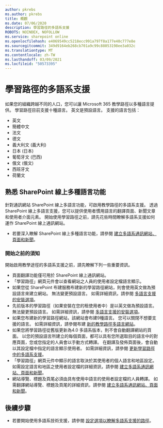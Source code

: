 ```yaml
---
author: pkrebs
ms.author: pkrebs
title: 概觀
ms.date: 07/06/2020
description: 學習路徑的多語系支援
ROBOTS: NOINDEX, NOFOLLOW
ms.service: sharepoint online
ms.openlocfilehash: e4069549cc5218ecc991a797f8a177e40c777e8e
ms.sourcegitcommit: 349d9164eb268cb701a9c99c88053198ee3a032c
ms.translationtype: MT
ms.contentlocale: zh-TW
ms.lasthandoff: 03/09/2021
ms.locfileid: "50573395"
---
```

# <a name="multilingual-support-for-learning-pathways"></a>學習路徑的多語系支援

如果您的組織跨越不同的人口，您可以讓 Microsoft 365 教學路徑以多種語言提供。 學習路徑目前支援十種語言。 英文是預設語言。 支援的語言包括：   

- 英文    
- 簡體中文
- 法文
- 德文
- 義大利文 (義大利)
- 日本 (日本) 
- 葡萄牙文 (巴西) 
- 俄文 (俄文) 
- 西班牙文
- 荷蘭文

## <a name="get-familiar-with-the-sharepoint-online-multilingual-features"></a>熟悉 SharePoint 線上多種語言功能
針對通訊網站 SharePoint 線上多語言功能，可啟用教學路徑的多語系支援。
透過 SharePoint 線上多語言支援，您可以提供使用者慣用語言的翻譯頁面、新聞文章和使用者介面元素。 開始使用學習路徑之前，請先花些時間瞭解多語系支援如何運作 SharePoint 線上通訊網站。 
- 若要深入瞭解 SharePoint 線上多種語言功能，請參閱 [建立多語系通訊網站、頁面和新聞](https://support.office.com/article/2bb7d610-5453-41c6-a0e8-6f40b3ed750c)。 

### <a name="what-you-should-know-before-getting-started"></a>開始之前的須知 
開始啟用教學途徑的多語系支援之前，請先瞭解下列一些重要資訊。 

- 頁面翻譯功能僅可用於 SharePoint 線上通訊網站。
- 「學習路徑」網頁元件會以查看網站之人員的使用者設定檔語言顯示。   
- 如果您從 SharePoint 布建服務布建新的學習路徑網站，則會使用英文做為預設語言來建立網站。 無法變更預設語言。 如需詳細資訊，請參閱 [多語言支援的安裝選項](https://docs.microsoft.com/office365/customlearning/custom_setupoptions_ml)。
- 先前版本的學習路徑（如果安裝在您的租使用者中）是以英文做為預設語言。 無法變更預設語言。 如需詳細資訊，請參閱 [多語言支援的安裝選項](https://docs.microsoft.com/office365/customlearning/custom_setupoptions_ml)。
- 如果您布建新的學習路徑網站，該網站會布建9種語言。 您可以關閉不想要支援的語言。 如需詳細資訊，請參閱布建 [新的教學路徑多語言網站](https://docs.microsoft.com/office365/customlearning/custom_provision_ml)。  
- 如果您將學習路徑從舊版更新為4.0 多語系版本，則不會自動翻譯網站的頁面。 以您的預設語言所建立的每個頁面，都可以具有您所選取目的語言中的對應頁面，您或您指定的人員會以手動方式轉譯。 在翻譯及發佈頁面後，會自動以其設定檔中指定的語言顯示使用者。 如需詳細資訊，請參閱 [更新學習路徑中的多語系支援](https://docs.microsoft.com/office365/customlearning/custom_update_ml)。 
- 「學習路徑」網頁元件中顯示的語言取決於其使用者的個人語言和地區設定。 如需設定語言和地區之使用者設定檔的詳細資訊，請參閱 [建立多語系通訊網站、頁面和新聞](https://support.office.com/article/2bb7d610-5453-41c6-a0e8-6f40b3ed750c)。 
- 網站導覽、標題及頁尾必須由具有使用中語言的使用者設定檔的人員轉譯。 如需翻譯網站導覽、標題及頁尾的詳細資訊，請參閱 [建立多語系通訊網站、頁面和新聞](https://support.office.com/article/2bb7d610-5453-41c6-a0e8-6f40b3ed750c)。

## <a name="next-steps"></a>後續步驟
- 若要開始使用多語系技術支援，請參閱 [設定選項以瞭解多語系支援的路徑](https://docs.microsoft.com/office365/customlearning/custom_setupoptions_ml)。